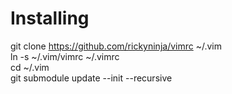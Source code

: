 # Installing
git clone https://github.com/rickyninja/vimrc ~/.vim  
ln -s ~/.vim/vimrc ~/.vimrc  
cd ~/.vim  
git submodule update --init --recursive
